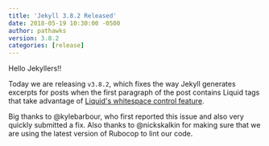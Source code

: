 ```yaml
---
title: 'Jekyll 3.8.2 Released'
date: 2018-05-19 10:30:00 -0500
author: pathawks
version: 3.8.2
categories: [release]
---
```


Hello Jekyllers!!

Today we are releasing `v3.8.2`, which fixes the way Jekyll generates excerpts
for posts when the first paragraph of the post contains Liquid tags that take
advantage of [Liquid's whitespace control feature][Liquid whitespace].

Big thanks to @kylebarbour, who first reported this issue and also very quickly
submitted a fix. Also thanks to @nickskalkin for making sure that we are using
the latest version of Rubocop to lint our code.

[Liquid whitespace]: https://shopify.github.io/liquid/basics/whitespace/
